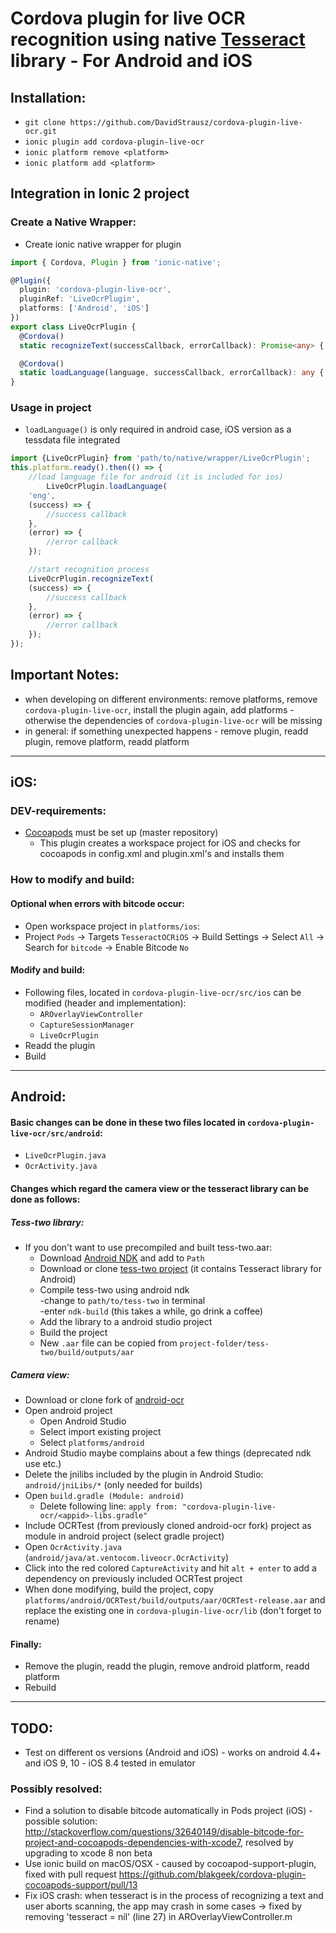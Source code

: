 # Cordova plugin for live OCR recognition using native [Tesseract](https://github.com/tesseract-ocr/tesseract) library - For Android and iOS

## Installation:
* `git clone https://github.com/DavidStrausz/cordova-plugin-live-ocr.git`
* `ionic plugin add cordova-plugin-live-ocr`
* `ionic platform remove <platform>`
* `ionic platform add <platform>`

## Integration in Ionic 2 project  

### Create a Native Wrapper:
* Create ionic native wrapper for plugin  
```typescript
import { Cordova, Plugin } from 'ionic-native';

@Plugin({
  plugin: 'cordova-plugin-live-ocr',
  pluginRef: 'LiveOcrPlugin',
  platforms: ['Android', 'iOS']
})
export class LiveOcrPlugin {
  @Cordova()
  static recognizeText(successCallback, errorCallback): Promise<any> { return; }

  @Cordova()
  static loadLanguage(language, successCallback, errorCallback): any { }
}
```

### Usage in project  
* `loadLanguage()` is only required in android case, iOS version as a tessdata file integrated  
```typescript
import {LiveOcrPlugin} from 'path/to/native/wrapper/LiveOcrPlugin';
this.platform.ready().then(() => {
    //load language file for android (it is included for ios)
        LiveOcrPlugin.loadLanguage(
    'eng', 
    (success) => {
        //success callback
    },
    (error) => {
        //error callback
    });

    //start recognition process
    LiveOcrPlugin.recognizeText(
    (success) => {
        //success callback
    },
    (error) => {
        //error callback
    });
});
```

## Important Notes:
* when developing on different environments: remove platforms, remove `cordova-plugin-live-ocr`, install the plugin again, add platforms - otherwise the dependencies of `cordova-plugin-live-ocr` will be missing
* in general: if something unexpected happens - remove plugin, readd plugin, remove platform, readd platform

--------------------------------------------------------------------------- 

## iOS:

### DEV-requirements: 
* [Cocoapods](https://cocoapods.org) must be set up (master repository) 
  * This plugin creates a workspace project for iOS and checks for cocoapods in config.xml and plugin.xml's and installs them

### How to modify and build:
#### Optional when errors with bitcode occur:  
* Open workspace project in `platforms/ios`: 
* Project `Pods` -> Targets `TesseractOCRiOS` -> Build Settings -> Select `All` -> Search for `bitcode` -> Enable Bitcode `No`  
  
#### Modify and build:
* Following files, located in `cordova-plugin-live-ocr/src/ios` can be modified (header and implementation):
  * `AROverlayViewController`
  * `CaptureSessionManager`
  * `LiveOcrPlugin`
* Readd the plugin
* Build

--------------------------------------------------------------------------- 

## Android:

#### Basic changes can be done in these two files located in `cordova-plugin-live-ocr/src/android`:
* `LiveOcrPlugin.java`
* `OcrActivity.java`  

#### Changes which regard the camera view or the tesseract library can be done as follows:
##### Tess-two library:
* If you don't want to use precompiled and built tess-two.aar:
  * Download [Android NDK](https://developer.android.com/ndk/downloads/index.html) and add to `Path`
  * Download or clone [tess-two project](https://github.com/rmtheis/tess-two) (it contains Tesseract library for Android) 
  * Compile tess-two using android ndk  
-change to `path/to/tess-two` in terminal  
-enter `ndk-build` (this takes a while, go drink a coffee)
  * Add the library to a android studio project
  * Build the project
  * New `.aar` file can be copied from `project-folder/tess-two/build/outputs/aar`

##### Camera view:
* Download or clone fork of [android-ocr](https://github.com/DavidStrausz/android-ocr.git)
* Open android project
  * Open Android Studio
  * Select import existing project
  * Select `platforms/android`
* Android Studio maybe complains about a few things (deprecated ndk use etc.)
* Delete the jnilibs included by the plugin in Android Studio: `android/jniLibs/*` (only needed for builds)
* Open `build.gradle (Module: android)`
  * Delete following line: `apply from: "cordova-plugin-live-ocr/<appid>-libs.gradle"`
* Include OCRTest (from previously cloned android-ocr fork) project as module in android project (select gradle project)
* Open `OcrActivity.java` (`android/java/at.ventocom.liveocr.OcrActivity`)
* Click into the red colored `CaptureActivity` and hit `alt + enter` to add a dependency on previously included OCRTest project
* When done modifying, build the project, copy `platforms/android/OCRTest/build/outputs/aar/OCRTest-release.aar` and replace the existing one in `cordova-plugin-live-ocr/lib` (don't forget to rename)

#### Finally:
* Remove the plugin, readd the plugin, remove android platform, readd platform  
* Rebuild

--------------------------------------------------------------------------- 

## TODO:
* Test on different os versions (Android and iOS) - works on android 4.4+ and iOS 9, 10 - iOS 8.4 tested in emulator

### Possibly resolved:
* Find a solution to disable bitcode automatically in Pods project (iOS) - possible solution: http://stackoverflow.com/questions/32640149/disable-bitcode-for-project-and-cocoapods-dependencies-with-xcode7, resolved by upgrading to xcode 8 non beta
* Use ionic build on macOS/OSX - caused by cocoapod-support-plugin, fixed with pull request https://github.com/blakgeek/cordova-plugin-cocoapods-support/pull/13
* Fix iOS crash: when tesseract is in the process of recognizing a text and user aborts scanning, the app may crash in some cases -> fixed by removing 'tesseract = nil' (line 27) in AROverlayViewController.m
